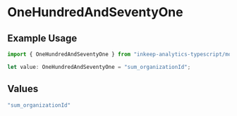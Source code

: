 # OneHundredAndSeventyOne

## Example Usage

```typescript
import { OneHundredAndSeventyOne } from "inkeep-analytics-typescript/models/operations";

let value: OneHundredAndSeventyOne = "sum_organizationId";
```

## Values

```typescript
"sum_organizationId"
```